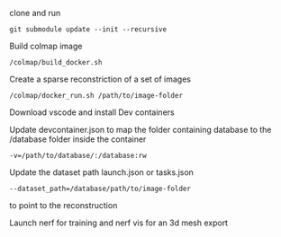 
clone and run 

    git submodule update --init --recursive

Build colmap image

    /colmap/build_docker.sh

Create a sparse reconstriction of a set of images

    /colmap/docker_run.sh /path/to/image-folder

Download vscode and install Dev containers

Update devcontainer.json to map the folder containing database to the /database folder inside the container

    -v=/path/to/database/:/database:rw

Update the dataset path launch.json or tasks.json

    --dataset_path=/database/path/to/image-folder

to point to the reconstruction

Launch nerf for training and nerf vis for an 3d mesh export